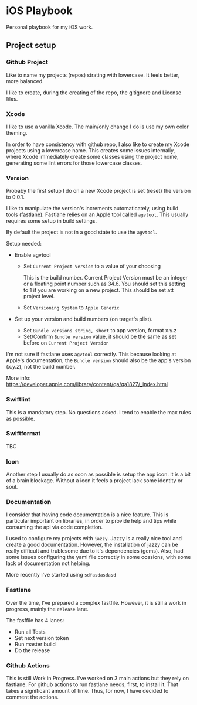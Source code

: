 # iOS Playbook

Personal playbook for my iOS work.

## Project setup

### Github Project

Like to name my projects (repos) strating with lowercase. It feels better, more balanced.

I like to create, during the creating of the repo, the gitignore and License files.

### Xcode

I like to use a vanilla Xcode. The main/only change I do is use my own color theming.

In order to have consistency with github repo, I also like to create my Xcode projects using a lowercase name. This creates some issues internally, where Xcode immediately create some classes using the project nome, generating some lint errors for those lowercase classes.

### Version

Probaby the first setup I do on a new Xcode project is set (reset) the version to 0.0.1.

I like to manipulate the version's increments automaticately, using build tools (fastlane). Fastlane relies on an Apple tool called `agvtool`. This usually requires some setup in build settings.

By default the project is not in a good state to use the `agvtool`.

Setup needed:

- Enable agvtool
  - Set `Current Project Version` to a value of your choosing

    This is the build number. Current Project Version must be an integer or a floating point number such as 34.6. You should set this setting to 1 if you are working on a new project. This should be set att project level.

  - Set `Versioning System` to `Apple Generic`

- Set up your version and build numbers (on target's plist).
  - Set `Bundle versions string, short` to app version, format x.y.z
  - Set/Confirm `Bundle version` value, it should be the same as set before on `Current Project Version`

I'm not sure if fastlane uses `agvtool` correctly. This because looking at Apple's documentation, the `Bundle version` should also be the app's version (x.y.z), not the build number.

More info: https://developer.apple.com/library/content/qa/qa1827/_index.html

### Swiftlint

This is a mandatory step. No questions asked. I tend to enable the max rules as possible.

### Swiftformat

TBC

### Icon

Another step I usually do as soon as possible is setup the app icon. It is a bit of a brain blockage. Without a icon it feels a project lack some identity or soul.

### Documentation

I consider that having code documentation is a nice feature. This is particular important on libraries, in order to provide help and tips while consuming the api via code completion.

I used to configure my projects with `jazzy`. Jazzy is a really nice tool and create a good documentation. However, the installation of jazzy can be really difficult and trublesome due to it's dependencies (gems). Also, had some issues configuring the yaml file correctly in some ocasions, with some lack of documentation not helping.

More recently I've started using `sdfasdasdasd`

### Fastlane

Over the time, I've prepared a complex fastfile. However, it is still a work in progress, mainly the `release` lane.

The fasffile has 4 lanes:

- Run all Tests
- Set next version token
- Run master build
- Do the release

### Github Actions

This is still Work in Progress. I've worked on 3 main actions but they rely on fastlane. For github actions to run fastlane needs, first, to install it. That takes a significant amount of time. Thus, for now, I have decided to comment the actions.
